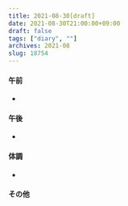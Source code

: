 ```yaml
---
title: 2021-08-30[draft]
date: 2021-08-30T21:00:00+09:00
draft: false
tags: ["diary", ""]
archives: 2021-08
slug: 18754
---
```

#### 午前
- 
#### 午後
- 
#### 体調
- 
#### その他